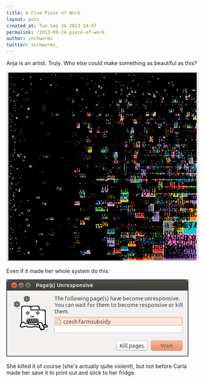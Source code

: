 ```yaml
---
title: A Fine Piece of Work
layout: post
created_at: Tue Sep 24 2013 14:47
permalink: /2013-09-24-piece-of-work
author: inchworms
twitter: inchworms_
---
```


Anja is an artist. Truly. Who else could make something as beautiful as this?

![art](/images/art.png)

Even if it made her whole system do this:

![crash](/images/crash.png)

She killed it of course (she's actually quite violent), but not before Carla made her save it to print out and stick to her fridge. 